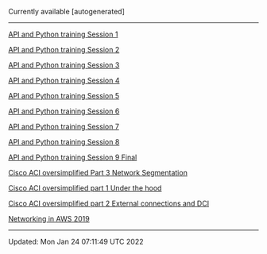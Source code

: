 Currently available [autogenerated]

***

[API and Python training Session 1](PDF/API-and-Python-training-Session-1.pdf)

[API and Python training Session 2](PDF/API-and-Python-training-Session-2.pdf)

[API and Python training Session 3](PDF/API-and-Python-training-Session-3.pdf)

[API and Python training Session 4](PDF/API-and-Python-training-Session-4.pdf)

[API and Python training Session 5](PDF/API-and-Python-training-Session-5.pdf)

[API and Python training Session 6](PDF/API-and-Python-training-Session-6.pdf)

[API and Python training Session 7](PDF/API-and-Python-training-Session-7.pdf)

[API and Python training Session 8](PDF/API-and-Python-training-Session-8.pdf)

[API and Python training Session 9 Final](PDF/API-and-Python-training-Session-9-Final.pdf)

[Cisco ACI oversimplified Part 3 Network Segmentation](PDF/Cisco-ACI-oversimplified-Part-3-Network-Segmentation.pdf)

[Cisco ACI oversimplified part 1 Under the hood](PDF/Cisco-ACI-oversimplified-part-1-Under-the-hood.pdf)

[Cisco ACI oversimplified part 2 External connections and DCI](PDF/Cisco-ACI-oversimplified-part-2-External-connections-and-DCI.pdf)

[Networking in AWS 2019](PDF/Networking-in-AWS-2019.pdf)

***

Updated: Mon Jan 24 07:11:49 UTC 2022
